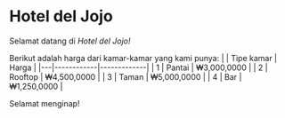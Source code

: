 # Hotel del Jojo
Selamat datang di _Hotel del Jojo!_

Berikut adalah harga dari kamar-kamar yang kami punya:
|   | Tipe kamar | Harga       |
|---|------------|-------------|
| 1 | Pantai     | ₩3,000,0000 |
| 2 | Rooftop    | ₩4,500,0000 |
| 3 | Taman      | ₩5,000,0000 |
| 4 | Bar        | ₩1,250,0000 |

Selamat menginap!
